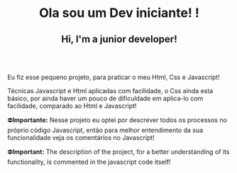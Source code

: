 <h1 align="center" >Ola sou um Dev iniciante! ! </h1>
<h2 align="center" >Hi, I'm a junior developer!</h2>
<br>
<br>
<p>Eu fiz esse pequeno projeto, para praticar o meu Html, Css e Javascript!

Técnicas Javascript e Html aplicadas com facilidade, o Css ainda esta básico, por ainda haver um pouco de dificuldade em aplica-lo com facilidade, comparado ao Html e Javascript!

</p>

<p>&#9940;<strong>Importante:</strong> Nesse projeto eu optei por descrever todos os processos no próprio código Javascript, então para melhor entendimento da sua funcionalidade veja os comentários no Javascript! </p>

<p>&#9940;<strong>Important:</strong> The description of the project, for a better understanding of its functionality, is commented in the javascript code itself!</p>
